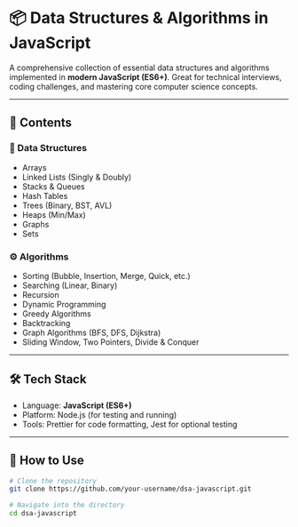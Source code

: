 # 📦 Data Structures & Algorithms in JavaScript

A comprehensive collection of essential data structures and algorithms implemented in **modern JavaScript (ES6+)**. Great for technical interviews, coding challenges, and mastering core computer science concepts.

---

## 📁 Contents

### 🧱 Data Structures
- Arrays
- Linked Lists (Singly & Doubly)
- Stacks & Queues
- Hash Tables
- Trees (Binary, BST, AVL)
- Heaps (Min/Max)
- Graphs
- Sets

### ⚙️ Algorithms
- Sorting (Bubble, Insertion, Merge, Quick, etc.)
- Searching (Linear, Binary)
- Recursion
- Dynamic Programming
- Greedy Algorithms
- Backtracking
- Graph Algorithms (BFS, DFS, Dijkstra)
- Sliding Window, Two Pointers, Divide & Conquer

---

## 🛠️ Tech Stack
- Language: **JavaScript (ES6+)**
- Platform: Node.js (for testing and running)
- Tools: Prettier for code formatting, Jest for optional testing

---

## 🚀 How to Use

```bash
# Clone the repository
git clone https://github.com/your-username/dsa-javascript.git

# Navigate into the directory
cd dsa-javascript


